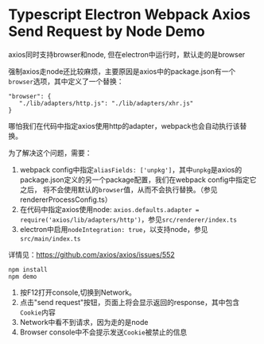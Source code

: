 Typescript Electron Webpack Axios Send Request by Node Demo
===========================================================

axios同时支持browser和node, 但在electron中运行时，默认走的是browser

强制axios走node还比较麻烦，主要原因是axios中的package.json有一个`browser`选项，其中定义了一个替换：

```
"browser": {
   "./lib/adapters/http.js": "./lib/adapters/xhr.js"
}
```

哪怕我们在代码中指定axios使用http的adapter，webpack也会自动执行该替换。

为了解决这个问题，需要：

1. webpack config中指定`aliasFields: ['unpkg']`，其中`unpkg`是axios的package.json定义的另一个package配置，我们在webpack config中指定它之后，
将不会使用默认的`browser`值，从而不会执行替换。（参见rendererProcessConfig.ts）
2. 在代码中指定axios使用node: `axios.defaults.adapter = require('axios/lib/adapters/http')`，参见`src/renderer/index.ts`
3. electron中启用`nodeIntegration: true`，以支持node，参见`src/main/index.ts`

详情见：https://github.com/axios/axios/issues/552

```
npm install
npm demo
```

1. 按F12打开console,切换到Network。
2. 点击"send request"按钮，页面上将会显示返回的response，其中包含`Cookie`内容
3. Network中看不到请求，因为走的是node
4. Browser console中不会提示发送`Cookie`被禁止的信息
